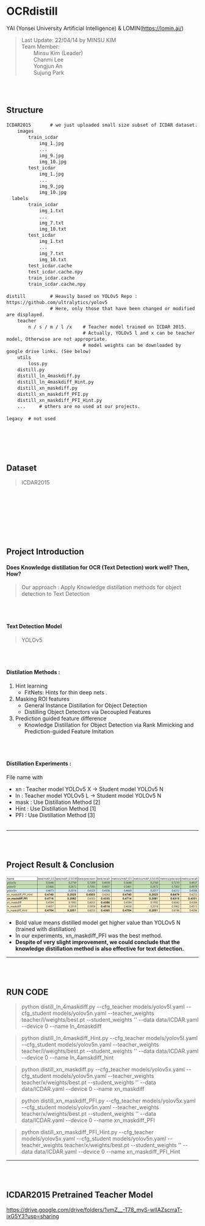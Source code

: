 # OCRdistill
YAI (Yonsei University Artificial Intelligence) & LOMIN(https://lomin.ai/)


> Last Update: 22/04/14 by MINSU KIM
> <br>
> Team Member: <br>
> &nbsp; &nbsp; &nbsp; &nbsp; Minsu Kim (Leader) <br>
> &nbsp; &nbsp; &nbsp; &nbsp; Chanmi Lee <br> 
> &nbsp; &nbsp; &nbsp; &nbsp; Yongjun An <br>
> &nbsp; &nbsp; &nbsp; &nbsp; Sujung Park <br>


<br></br>
## Structure

~~~
ICDAR2015       # we just uploaded small size subset of ICDAR dataset.
    images
        train_icdar
            img_1.jpg
            ...
            img_9.jpg
            img_10.jpg
        test_icdar
            img_1.jpg
            ...
            img_9.jpg
            img_10.jpg
  labels
        train_icdar
            img_1.txt
            ...
            img_7.txt
            img_10.txt
        test_icdar
            img_1.txt
            ...
            img_7.txt
            img_10.txt
        test_icdar.cache
        test_icdar.cache.npy
        train_icdar.cache
        train_icdar.cache.npy
    
distill         # Heavily based on YOLOv5 Repo : https://github.com/ultralytics/yolov5
                # Here, only those that have been changed or modified are displayed.
    teacher
        n / s / m / l /x    # Teacher model trained on ICDAR 2015.
                            # Actually, YOLOv5 l and x can be teacher model, Otherwise are not appropriate.
                            # model weights can be downloaded by google drive links. (See below)
    utils
        loss.py
    distill.py
    distill_ln_4maskdiff.py
    distill_ln_4maskdiff_Hint.py
    distill_xn_maskdiff.py
    distill_xn_maskdiff_PFI.py
    distill_xn_maskdiff_PFI_Hint.py
    ...     # others are no used at our projects.
    
legacy  # not used

~~~
<br></br>
---

## Dataset
> ICDAR2015

<br></br>
---
<br></br>
## Project Introduction

#### Does Knowledge distillation for OCR (Text Detection) work well? Then, How?

> Our approach : Apply Knowledge distillation methods for object detection to Text Detection 

<br></br>
#### Text Detection Model
> YOLOv5 

<br></br>
#### Distilation Methods :
1. Hint learning
    - FitNets: Hints for thin deep nets .
2. Masking ROI features 
    - General Instance Distillation for Object Detection
    - Distilling Object Detectors via Decoupled Features
3. Prediction guided feature difference
    - Knowledge Distillation for Object Detection via Rank Mimicking and Prediction-guided Feature Imitation

<br></br>
#### Distillation Experiments :
File name with
- xn : Teacher model YOLOv5 X -> Student model YOLOv5 N
- ln : Teacher model YOLOv5 L -> Student model YOLOv5 N
- mask : Use Distillation Method [2]
- Hint : Use Distillation Method [1]
- PFI : Use Distillation Method [3]
<br></br>
---

<br></br>
## Project Result & Conclusion
<img src=result.PNG>

- Bold value means distilled model get higher value than YOLOv5 N (trained with distillation)
- In our experiments, xn_maskdiff_PFI was the best method.
- **Despite of very slight improvement, we could conclude that the knowledge distillation method is also effective for text detection.**

---
<br></br>
## RUN CODE
> python distill_ln_4maskdiff.py --cfg_teacher models/yolov5l.yaml --cfg_student models/yolov5n.yaml --teacher_weights teacher/l/weights/best.pt --student_weights '' --data data/ICDAR.yaml --device 0 --name ln_4maskdiff

> python distill_ln_4maskdiff_Hint.py --cfg_teacher models/yolov5l.yaml --cfg_student models/yolov5n.yaml --teacher_weights teacher/l/weights/best.pt --student_weights '' --data data/ICDAR.yaml --device 0 --name ln_4amskdiff_hint

> python distill_xn_maskdiff.py --cfg_teacher models/yolov5x.yaml --cfg_student models/yolov5n.yaml --teacher_weights teacher/x/weights/best.pt --student_weights '' --data data/ICDAR.yaml --device 0 --name xn_maskdiff

> python distill_xn_maskdiff_PFI.py --cfg_teacher models/yolov5x.yaml --cfg_student models/yolov5n.yaml --teacher_weights teacher/x/weights/best.pt --student_weights '' --data data/ICDAR.yaml --device 0 --name xn_maskdiff_PFI

> python distill_xn_maskdiff_PFI_Hint.py --cfg_teacher models/yolov5x.yaml --cfg_student models/yolov5n.yaml --teacher_weights teacher/x/weights/best.pt --student_weights '' --data data/ICDAR.yaml --device 0 --name xn_maskdiff_PFI_Hint


---
<br></br>

## ICDAR2015 Pretrained Teacher Model
https://drive.google.com/drive/folders/1vmZ__-T78_myS-wIIAZscrraT-ixG5Y3?usp=sharing










